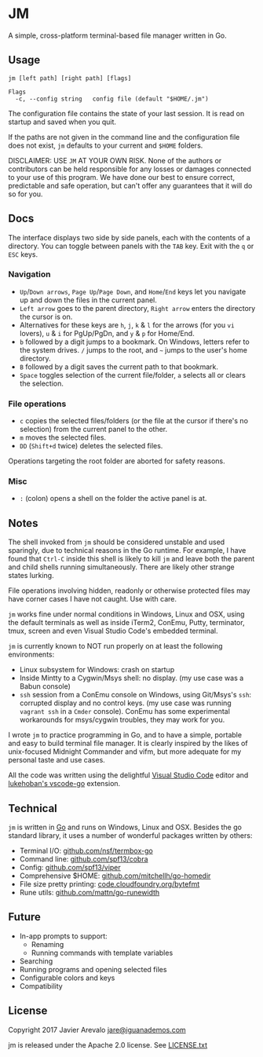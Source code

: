# JM

A simple, cross-platform terminal-based file manager written in Go.

## Usage
    jm [left path] [right path] [flags]

    Flags
      -c, --config string   config file (default "$HOME/.jm")

The configuration file contains the state of your last session. It is read on startup and saved when you quit.

If the paths are not given in the command line and the configuration file does not exist, `jm` defaults to your current and `$HOME` folders.

DISCLAIMER: USE `JM` AT YOUR OWN RISK. None of the authors or contributors can be held responsible for any losses or damages connected to your use of this program. We have done our best to ensure correct, predictable and safe operation, but can't offer any guarantees that it will do so for you.

## Docs

The interface displays two side by side panels, each with the contents of a directory. You can toggle between panels with the `TAB` key. Exit with the `q` or `ESC` keys.

### Navigation

- `Up`/`Down arrows`, `Page Up`/`Page Down`, and `Home`/`End` keys let you navigate up and down the files in the current panel.
- `Left arrow` goes to the parent directory, `Right arrow` enters the directory the cursor is on.
- Alternatives for these keys are `h`, `j`, `k` & `l` for the arrows (for you `vi` lovers), `u` & `i` for PgUp/PgDn, and `y` & `p` for Home/End.
- `b` followed by a digit jumps to a bookmark. On Windows, letters refer to the system drives. `/` jumps to the root, and `~` jumps to the user's home directory.
- `B` followed by a digit saves the current path to that bookmark.
- `Space` toggles selection of the current file/folder, `a` selects all or clears the selection.

### File operations

- `c` copies the selected files/folders (or the file at the cursor if there's no selection) from the current panel to the other.
- `m` moves the selected files.
- `DD` (`Shift+d` twice) deletes the selected files.

Operations targeting the root folder are aborted for safety reasons.

### Misc

- `:` (colon) opens a shell on the folder the active panel is at.

## Notes

The shell invoked from `jm` should be considered unstable and used sparingly, due to technical reasons in the Go runtime. For example, I have found that `Ctrl-C` inside this shell is likely to kill `jm` and leave both the parent and child shells running simultaneously. There are likely other strange states lurking.

File operations involving hidden, readonly or otherwise protected files may have corner cases I have not caught. Use with care.

`jm` works fine under normal conditions in Windows, Linux and OSX, using the default terminals as well as inside iTerm2, ConEmu, Putty, terminator, tmux, screen and even Visual Studio Code's embedded terminal.

`jm` is currently known to NOT run properly on at least the following environments:

- Linux subsystem for Windows: crash on startup
- Inside Mintty to a Cygwin/Msys shell: no display. (my use case was a Babun console)
- `ssh` session from a ConEmu console on Windows, using Git/Msys's `ssh`: corrupted display and no control keys. (my use case was running `vagrant ssh` in a `Cmder` console). ConEmu has some experimental workarounds for msys/cygwin troubles, they may work for you.

I wrote `jm` to practice programming in Go, and to have a simple, portable and easy to build terminal file manager. It is clearly inspired by the likes of unix-focused Midnight Commander and vifm, but more adequate for my personal taste and use cases.

All the code was written using the delightful [Visual Studio Code](https://code.visualstudio.com/) editor and [lukehoban's vscode-go](https://github.com/Microsoft/vscode-go/) extension.

## Technical

`jm` is written in [Go](https://golang.org/) and runs on Windows, Linux and OSX. Besides the go standard library, it uses a number of wonderful packages written by others:

- Terminal I/O: [github.com/nsf/termbox-go](https://github.com/nsf/termbox-go)
- Command line: [github.com/spf13/cobra](https://github.com/spf13/cobra)
- Config: [github.com/spf13/viper](https://github.com/spf13/viper)
- Comprehensive $HOME: [github.com/mitchellh/go-homedir](https://github.com/mitchellh/go-homedir)
- File size pretty printing: [code.cloudfoundry.org/bytefmt](https://code.cloudfoundry.org/bytefmt)
- Rune utils: [github.com/mattn/go-runewidth](https://github.com/mattn/go-runewidth)

## Future

- In-app prompts to support:
  - Renaming
  - Running commands with template variables
- Searching
- Running programs and opening selected files
- Configurable colors and keys
- Compatibility

## License

Copyright 2017 Javier Arevalo <jare@iguanademos.com>

jm is released under the Apache 2.0 license. See [LICENSE.txt](LICENSE.txt)
